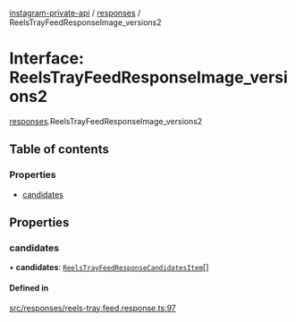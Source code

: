 [instagram-private-api](../../README.md) / [responses](../../modules/responses.md) / ReelsTrayFeedResponseImage_versions2

# Interface: ReelsTrayFeedResponseImage\_versions2

[responses](../../modules/responses.md).ReelsTrayFeedResponseImage_versions2

## Table of contents

### Properties

- [candidates](ReelsTrayFeedResponseImage_versions2.md#candidates)

## Properties

### candidates

• **candidates**: [`ReelsTrayFeedResponseCandidatesItem`](ReelsTrayFeedResponseCandidatesItem.md)[]

#### Defined in

[src/responses/reels-tray.feed.response.ts:97](https://github.com/Nerixyz/instagram-private-api/blob/b3351b9/src/responses/reels-tray.feed.response.ts#L97)
